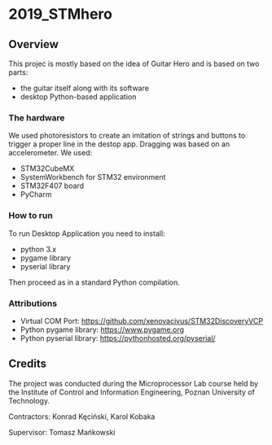 # 2019_STMhero

## Overview

This projec is mostly based on the idea of Guitar Hero and is based on two parts:
- the guitar itself along with its software
- desktop Python-based application

### The hardware

We used photoresistors to create an imitation of strings and buttons to trigger a proper line in the destop app. Dragging was based on an accelerometer. We used:

- STM32CubeMX
- SystemWorkbench for STM32 environment
- STM32F407 board
- PyCharm

### How to run

To run Desktop Application you need to install:
- python 3.x
- pygame library
- pyserial library

Then proceed as in a standard Python compilation.

### Attributions

- Virtual COM Port: https://github.com/xenovacivus/STM32DiscoveryVCP
- Python pygame library: https://www.pygame.org
- Python pyserial library: https://pythonhosted.org/pyserial/

## Credits

The project was conducted during the Microprocessor Lab course held by the Institute of Control and Information Engineering, Poznan University of Technology.

Contractors: Konrad Kęciński, Karol Kobaka

Supervisor: Tomasz Mańkowski
